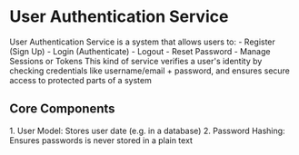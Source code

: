 <h1> User Authentication Service</h1>
User Authentication Service is a system that allows users to:
  - Register (Sign Up)
  - Login (Authenticate)
  - Logout
  - Reset Password
  - Manage Sessions or Tokens
This kind of service verifies a user's identity by checking credentials like username/email + password, and ensures secure access to protected parts of a system

<h2> Core Components </h2>
1. User Model: Stores user date (e.g. in a database)
2. Password Hashing: Ensures passwords is never stored in a plain text
